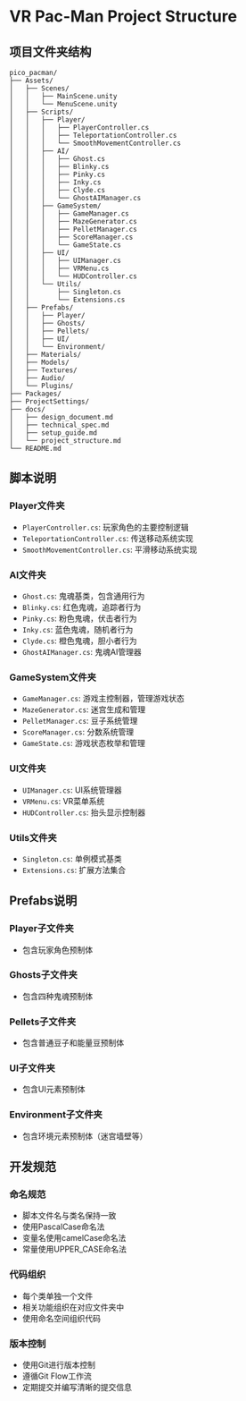 # VR Pac-Man Project Structure

## 项目文件夹结构

```
pico_pacman/
├── Assets/
│   ├── Scenes/
│   │   ├── MainScene.unity
│   │   └── MenuScene.unity
│   ├── Scripts/
│   │   ├── Player/
│   │   │   ├── PlayerController.cs
│   │   │   ├── TeleportationController.cs
│   │   │   └── SmoothMovementController.cs
│   │   ├── AI/
│   │   │   ├── Ghost.cs
│   │   │   ├── Blinky.cs
│   │   │   ├── Pinky.cs
│   │   │   ├── Inky.cs
│   │   │   ├── Clyde.cs
│   │   │   └── GhostAIManager.cs
│   │   ├── GameSystem/
│   │   │   ├── GameManager.cs
│   │   │   ├── MazeGenerator.cs
│   │   │   ├── PelletManager.cs
│   │   │   ├── ScoreManager.cs
│   │   │   └── GameState.cs
│   │   ├── UI/
│   │   │   ├── UIManager.cs
│   │   │   ├── VRMenu.cs
│   │   │   └── HUDController.cs
│   │   └── Utils/
│   │       ├── Singleton.cs
│   │       └── Extensions.cs
│   ├── Prefabs/
│   │   ├── Player/
│   │   ├── Ghosts/
│   │   ├── Pellets/
│   │   ├── UI/
│   │   └── Environment/
│   ├── Materials/
│   ├── Models/
│   ├── Textures/
│   ├── Audio/
│   └── Plugins/
├── Packages/
├── ProjectSettings/
├── docs/
│   ├── design_document.md
│   ├── technical_spec.md
│   ├── setup_guide.md
│   └── project_structure.md
└── README.md
```

## 脚本说明

### Player文件夹
- `PlayerController.cs`: 玩家角色的主要控制逻辑
- `TeleportationController.cs`: 传送移动系统实现
- `SmoothMovementController.cs`: 平滑移动系统实现

### AI文件夹
- `Ghost.cs`: 鬼魂基类，包含通用行为
- `Blinky.cs`: 红色鬼魂，追踪者行为
- `Pinky.cs`: 粉色鬼魂，伏击者行为
- `Inky.cs`: 蓝色鬼魂，随机者行为
- `Clyde.cs`: 橙色鬼魂，胆小者行为
- `GhostAIManager.cs`: 鬼魂AI管理器

### GameSystem文件夹
- `GameManager.cs`: 游戏主控制器，管理游戏状态
- `MazeGenerator.cs`: 迷宫生成和管理
- `PelletManager.cs`: 豆子系统管理
- `ScoreManager.cs`: 分数系统管理
- `GameState.cs`: 游戏状态枚举和管理

### UI文件夹
- `UIManager.cs`: UI系统管理器
- `VRMenu.cs`: VR菜单系统
- `HUDController.cs`: 抬头显示控制器

### Utils文件夹
- `Singleton.cs`: 单例模式基类
- `Extensions.cs`: 扩展方法集合

## Prefabs说明

### Player子文件夹
- 包含玩家角色预制体

### Ghosts子文件夹
- 包含四种鬼魂预制体

### Pellets子文件夹
- 包含普通豆子和能量豆预制体

### UI子文件夹
- 包含UI元素预制体

### Environment子文件夹
- 包含环境元素预制体（迷宫墙壁等）

## 开发规范

### 命名规范
- 脚本文件名与类名保持一致
- 使用PascalCase命名法
- 变量名使用camelCase命名法
- 常量使用UPPER_CASE命名法

### 代码组织
- 每个类单独一个文件
- 相关功能组织在对应文件夹中
- 使用命名空间组织代码

### 版本控制
- 使用Git进行版本控制
- 遵循Git Flow工作流
- 定期提交并编写清晰的提交信息